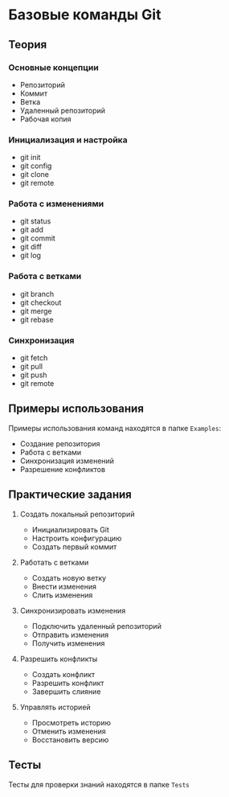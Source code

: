 # Базовые команды Git

## Теория

### Основные концепции
- Репозиторий
- Коммит
- Ветка
- Удаленный репозиторий
- Рабочая копия

### Инициализация и настройка
- git init
- git config
- git clone
- git remote

### Работа с изменениями
- git status
- git add
- git commit
- git diff
- git log

### Работа с ветками
- git branch
- git checkout
- git merge
- git rebase

### Синхронизация
- git fetch
- git pull
- git push
- git remote

## Примеры использования
Примеры использования команд находятся в папке `Examples`:
- Создание репозитория
- Работа с ветками
- Синхронизация изменений
- Разрешение конфликтов

## Практические задания
1. Создать локальный репозиторий
   - Инициализировать Git
   - Настроить конфигурацию
   - Создать первый коммит

2. Работать с ветками
   - Создать новую ветку
   - Внести изменения
   - Слить изменения

3. Синхронизировать изменения
   - Подключить удаленный репозиторий
   - Отправить изменения
   - Получить изменения

4. Разрешить конфликты
   - Создать конфликт
   - Разрешить конфликт
   - Завершить слияние

5. Управлять историей
   - Просмотреть историю
   - Отменить изменения
   - Восстановить версию

## Тесты
Тесты для проверки знаний находятся в папке `Tests` 